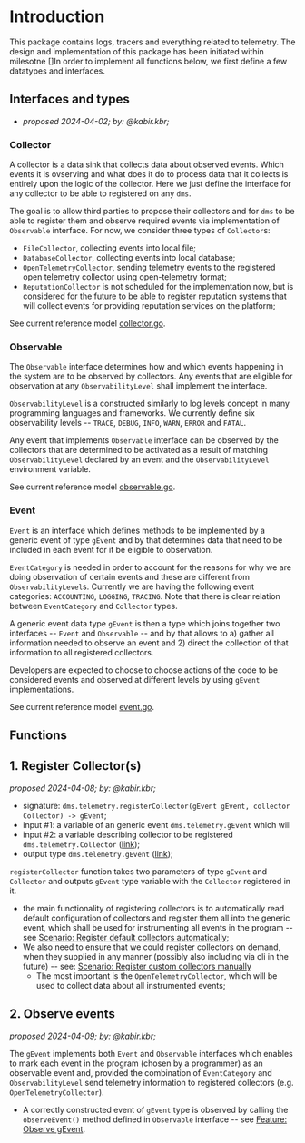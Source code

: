 # Introduction

This package contains logs, tracers and everything related to telemetry. The design and implementation of this package has been initiated within milesotne []In order to implement all functions below, we first define a few datatypes and interfaces.

## Interfaces and types

* _proposed 2024-04-02; by: @kabir.kbr;_

### Collector

A collector is a data sink that collects data about observed events. Which events it is ovserving and what does it do to process data that it collects is entirely upon the logic of the collector. Here we just define the interface for any collector to be able to registered on any `dms`.

The goal is to allow third parties to propose their collectors and for `dms` to be able to register them and observe required events via implementation of `Observable` interface. For now, we consider three types of `Collector`s: 

* `FileCollector`, collecting events into local file;
* `DatabaseCollector`, collecting events into local database;
* `OpenTelemetryCollector`, sending telemetry events to the registered open telemetry collector using open-telemetry format;
* `ReputationCollector` is not scheduled for the implementation now, but is considered for the future to be able to register reputation systems that will collect events for providing reputation services on the platform; 

See current reference model [collector.go](https://gitlab.com/nunet/open-api/platform-data-model/-/blob/proposed/device-management-service/telemetry/data/collector.go).

### Observable

The `Observable` interface determines how and which events happening in the system are to be observed by collectors. Any events that are eligible for observation at any `ObservabilityLevel` shall implement the interface. 

`ObservabilityLevel` is a constructed similarly to log levels concept in many programming languages and frameworks. We currently define six observability levels -- `TRACE`, `DEBUG`, `INFO`, `WARN`, `ERROR` and `FATAL`.

Any event that implements `Observable` interface can be observed by the collectors that are determined to be activated as a result of matching `ObservabilityLevel` declared by an event and the `ObservabilityLevel` environment variable.

See current reference model [observable.go](https://gitlab.com/nunet/open-api/platform-data-model/-/blob/proposed/device-management-service/telemetry/data/observable.go).


### Event

`Event` is an interface which defines methods to be implemented by a generic event of type `gEvent` and by that determines data that need to be included in each event for it be eligible to observation.

`EventCategory` is needed in order to account for the reasons for why we are doing observation of certain events and these are different from `ObservabilityLevel`s. Currently we are having the following event categories: `ACCOUNTING`, `LOGGING`, `TRACING`. Note that there is clear relation between `EventCategory` and `Collector` types.

A generic event data type `gEvent` is then a type which joins together two interfaces -- `Event` and `Observable` -- and by that allows to a) gather all information needed to observe an event and 2) direct the collection of that information to all registered collectors.

Developers are expected to choose to choose actions of the code to be considered events and observed at different levels by using `gEvent` implementations.

See current reference model [event.go](https://gitlab.com/nunet/open-api/platform-data-model/-/blob/proposed/device-management-service/telemetry/data/event.go).

## Functions

## 1. Register Collector(s)

_proposed 2024-04-08; by: @kabir.kbr;_

* signature: `dms.telemetry.registerCollector(gEvent gEvent, collector Collector) -> gEvent`;
* input #1: a variable of an generic event `dms.telemetry.gEvent` which will   
* input #2: a variable describing collector to be registered `dms.telemetry.Collector` ([link](#collector));
* output type `dms.telemetry.gEvent` ([link](#event));

`registerCollector` function takes two parameters of type `gEvent` and `Collector` and outputs  `gEvent` type variable with the `Collector` registered in it.

* the main functionality of registering collectors is to automatically read default configuration of collectors and register them all into the generic event, which shall be used for instrumenting all events in the program -- see [Scenario: Register default collectors automatically](https://gitlab.com/nunet/test-suite/-/blob/proposed/stages/functional_tests/features/device-management-service/telemetry/registerCollector.feature);
* We also need to ensure that we could register collectors on demand, when they supplied in any manner (possibly also including via cli in the future) -- see: [Scenario: Register custom collectors manually](https://gitlab.com/nunet/test-suite/-/blob/proposed/stages/functional_tests/features/device-management-service/telemetry/registerCollector.feature)
   * The most important is the `OpenTelemetryCollector`, which will be used to collect data about all instrumented events;

## 2. Observe events

_proposed 2024-04-09; by: @kabir.kbr;_

The `gEvent` implements both `Event` and `Observable` interfaces which enables to mark each event in the program (chosen by a programmer) as an observable event and, provided the combination of `EventCategory` and `ObservabilityLevel` send telemetry information to registered collectors (e.g. `OpenTelemetryCollector`). 

* A correctly constructed event of `gEvent` type is observed by calling the `observeEvent()` method defined in `Observable` interface -- see [Feature: Observe gEvent](https://gitlab.com/nunet/test-suite/-/blob/proposed/stages/functional_tests/features/device-management-service/telemetry/observeEvent.feature).